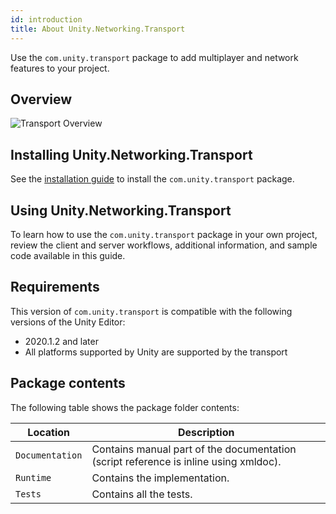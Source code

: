 ```yaml
---
id: introduction
title: About Unity.Networking.Transport
---
```


Use the `com.unity.transport` package to add multiplayer and network features to your project.

## Overview

![Transport Overview](/img/transport/layercake.png)

## Installing Unity.Networking.Transport

See the [installation guide](install.md) to install the `com.unity.transport` package.

## Using Unity.Networking.Transport

To learn how to use the `com.unity.transport` package in your own project, review the client and server workflows, additional information, and sample code available in this guide.

##  Requirements

This version of `com.unity.transport` is compatible with the following versions of the Unity Editor:

* 2020.1.2 and later
* All platforms supported by Unity are supported by the transport

## Package contents

The following table shows the package folder contents:

| Location | Description |
| --- | --- |
| `Documentation` | Contains manual part of the documentation (script reference is inline using xmldoc). |
| `Runtime` | Contains the implementation. |
| `Tests` | Contains all the tests. |